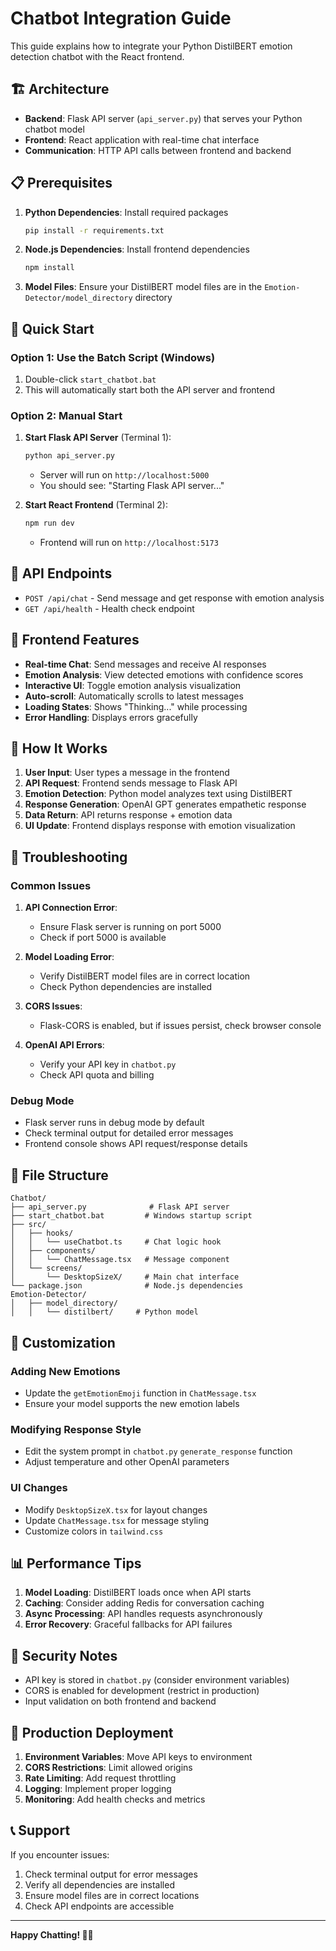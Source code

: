 # Chatbot Integration Guide

This guide explains how to integrate your Python DistilBERT emotion detection chatbot with the React frontend.

## 🏗️ Architecture

- **Backend**: Flask API server (`api_server.py`) that serves your Python chatbot model
- **Frontend**: React application with real-time chat interface
- **Communication**: HTTP API calls between frontend and backend

## 📋 Prerequisites

1. **Python Dependencies**: Install required packages
   ```bash
   pip install -r requirements.txt
   ```

2. **Node.js Dependencies**: Install frontend dependencies
   ```bash
   npm install
   ```

3. **Model Files**: Ensure your DistilBERT model files are in the `Emotion-Detector/model_directory` directory

## 🚀 Quick Start

### Option 1: Use the Batch Script (Windows)
1. Double-click `start_chatbot.bat`
2. This will automatically start both the API server and frontend

### Option 2: Manual Start

1. **Start Flask API Server** (Terminal 1):
   ```bash
   python api_server.py
   ```
   - Server will run on `http://localhost:5000`
   - You should see: "Starting Flask API server..."

2. **Start React Frontend** (Terminal 2):
   ```bash
   npm run dev
   ```
   - Frontend will run on `http://localhost:5173`

## 🔧 API Endpoints

- `POST /api/chat` - Send message and get response with emotion analysis
- `GET /api/health` - Health check endpoint

## 📱 Frontend Features

- **Real-time Chat**: Send messages and receive AI responses
- **Emotion Analysis**: View detected emotions with confidence scores
- **Interactive UI**: Toggle emotion analysis visualization
- **Auto-scroll**: Automatically scrolls to latest messages
- **Loading States**: Shows "Thinking..." while processing
- **Error Handling**: Displays errors gracefully

## 🧠 How It Works

1. **User Input**: User types a message in the frontend
2. **API Request**: Frontend sends message to Flask API
3. **Emotion Detection**: Python model analyzes text using DistilBERT
4. **Response Generation**: OpenAI GPT generates empathetic response
5. **Data Return**: API returns response + emotion data
6. **UI Update**: Frontend displays response with emotion visualization

## 🐛 Troubleshooting

### Common Issues

1. **API Connection Error**:
   - Ensure Flask server is running on port 5000
   - Check if port 5000 is available

2. **Model Loading Error**:
   - Verify DistilBERT model files are in correct location
   - Check Python dependencies are installed

3. **CORS Issues**:
   - Flask-CORS is enabled, but if issues persist, check browser console

4. **OpenAI API Errors**:
   - Verify your API key in `chatbot.py`
   - Check API quota and billing

### Debug Mode

- Flask server runs in debug mode by default
- Check terminal output for detailed error messages
- Frontend console shows API request/response details

## 📁 File Structure

```
Chatbot/
├── api_server.py              # Flask API server
├── start_chatbot.bat         # Windows startup script
├── src/
│   ├── hooks/
│   │   └── useChatbot.ts     # Chat logic hook
│   ├── components/
│   │   └── ChatMessage.tsx   # Message component
│   └── screens/
│       └── DesktopSizeX/     # Main chat interface
└── package.json              # Node.js dependencies
Emotion-Detector/         
│   ├── model_directory/
│   │   └── distilbert/     # Python model
```

## 🔄 Customization

### Adding New Emotions
- Update the `getEmotionEmoji` function in `ChatMessage.tsx`
- Ensure your model supports the new emotion labels

### Modifying Response Style
- Edit the system prompt in `chatbot.py` `generate_response` function
- Adjust temperature and other OpenAI parameters

### UI Changes
- Modify `DesktopSizeX.tsx` for layout changes
- Update `ChatMessage.tsx` for message styling
- Customize colors in `tailwind.css`

## 📊 Performance Tips

1. **Model Loading**: DistilBERT loads once when API starts
2. **Caching**: Consider adding Redis for conversation caching
3. **Async Processing**: API handles requests asynchronously
4. **Error Recovery**: Graceful fallbacks for API failures

## 🔐 Security Notes

- API key is stored in `chatbot.py` (consider environment variables)
- CORS is enabled for development (restrict in production)
- Input validation on both frontend and backend

## 🚀 Production Deployment

1. **Environment Variables**: Move API keys to environment
2. **CORS Restrictions**: Limit allowed origins
3. **Rate Limiting**: Add request throttling
4. **Logging**: Implement proper logging
5. **Monitoring**: Add health checks and metrics

## 📞 Support

If you encounter issues:
1. Check terminal output for error messages
2. Verify all dependencies are installed
3. Ensure model files are in correct locations
4. Check API endpoints are accessible

---

**Happy Chatting! 🤖💬**
